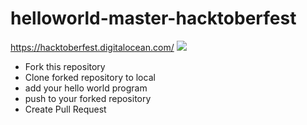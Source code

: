 # helloworld-master-hacktoberfest
https://hacktoberfest.digitalocean.com/
![](https://hacktoberfest.digitalocean.com/assets/logo-hf19-header-8245176fe235ab5d942c7580778a914110fa06a23c3d55bf40e2d061809d8785.svg)

- Fork this repository
- Clone forked repository to local
- add your hello world program
- push to your forked repository
- Create Pull Request
